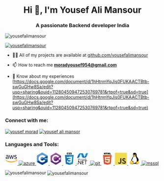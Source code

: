 <h1 align="center">Hi 👋, I'm Yousef Ali Mansour</h1>
<h3 align="center">A passionate Backend developer India</h3>

<p align="left"> <img src="https://komarev.com/ghpvc/?username=yousefalimansour&label=Profile%20views&color=0e75b6&style=flat" alt="yousefalimansour" /> </p>

<p align="left"> <a href="https://github.com/ryo-ma/github-profile-trophy"><img src="https://github-profile-trophy.vercel.app/?username=yousefalimansour" alt="yousefalimansour" /></a> </p>

- 👨‍💻 All of my projects are available at [github.com/yousefalimansour](github.com/yousefalimansour)

- 📫 How to reach me **moradyousef954@gmail.com**

- 📄 Know about my experiences [https://docs.google.com/document/d/1hHtnmYqJis0FUKAACTBtb-swGuGHw8Sa/edit?usp=sharing&ouid=112804509472530769781&rtpof=true&sd=true](https://docs.google.com/document/d/1hHtnmYqJis0FUKAACTBtb-swGuGHw8Sa/edit?usp=sharing&ouid=112804509472530769781&rtpof=true&sd=true)

<h3 align="left">Connect with me:</h3>
<p align="left">
<a href="https://linkedin.com/in/yousef morad" target="blank"><img align="center" src="https://raw.githubusercontent.com/rahuldkjain/github-profile-readme-generator/master/src/images/icons/Social/linked-in-alt.svg" alt="yousef morad" height="30" width="40" /></a>
<a href="https://www.leetcode.com/yousef ali mansor" target="blank"><img align="center" src="https://raw.githubusercontent.com/rahuldkjain/github-profile-readme-generator/master/src/images/icons/Social/leet-code.svg" alt="yousef ali mansor" height="30" width="40" /></a>
</p>

<h3 align="left">Languages and Tools:</h3>
<p align="left"> <a href="https://aws.amazon.com" target="_blank" rel="noreferrer"> <img src="https://raw.githubusercontent.com/devicons/devicon/master/icons/amazonwebservices/amazonwebservices-original-wordmark.svg" alt="aws" width="40" height="40"/> </a> <a href="https://azure.microsoft.com/en-in/" target="_blank" rel="noreferrer"> <img src="https://www.vectorlogo.zone/logos/microsoft_azure/microsoft_azure-icon.svg" alt="azure" width="40" height="40"/> </a> <a href="https://www.w3schools.com/cpp/" target="_blank" rel="noreferrer"> <img src="https://raw.githubusercontent.com/devicons/devicon/master/icons/cplusplus/cplusplus-original.svg" alt="cplusplus" width="40" height="40"/> </a> <a href="https://www.w3schools.com/cs/" target="_blank" rel="noreferrer"> <img src="https://raw.githubusercontent.com/devicons/devicon/master/icons/csharp/csharp-original.svg" alt="csharp" width="40" height="40"/> </a> <a href="https://www.w3schools.com/css/" target="_blank" rel="noreferrer"> <img src="https://raw.githubusercontent.com/devicons/devicon/master/icons/css3/css3-original-wordmark.svg" alt="css3" width="40" height="40"/> </a> <a href="https://dotnet.microsoft.com/" target="_blank" rel="noreferrer"> <img src="https://raw.githubusercontent.com/devicons/devicon/master/icons/dot-net/dot-net-original-wordmark.svg" alt="dotnet" width="40" height="40"/> </a> <a href="https://git-scm.com/" target="_blank" rel="noreferrer"> <img src="https://www.vectorlogo.zone/logos/git-scm/git-scm-icon.svg" alt="git" width="40" height="40"/> </a> <a href="https://www.w3.org/html/" target="_blank" rel="noreferrer"> <img src="https://raw.githubusercontent.com/devicons/devicon/master/icons/html5/html5-original-wordmark.svg" alt="html5" width="40" height="40"/> </a> <a href="https://developer.mozilla.org/en-US/docs/Web/JavaScript" target="_blank" rel="noreferrer"> <img src="https://raw.githubusercontent.com/devicons/devicon/master/icons/javascript/javascript-original.svg" alt="javascript" width="40" height="40"/> </a> <a href="https://www.linux.org/" target="_blank" rel="noreferrer"> <img src="https://raw.githubusercontent.com/devicons/devicon/master/icons/linux/linux-original.svg" alt="linux" width="40" height="40"/> </a> <a href="https://www.microsoft.com/en-us/sql-server" target="_blank" rel="noreferrer"> <img src="https://www.svgrepo.com/show/303229/microsoft-sql-server-logo.svg" alt="mssql" width="40" height="40"/> </a> </p>

<p><img align="left" src="https://github-readme-stats.vercel.app/api/top-langs?username=yousefalimansour&show_icons=true&locale=en&layout=compact" alt="yousefalimansour" /></p>

<p>&nbsp;<img align="center" src="https://github-readme-stats.vercel.app/api?username=yousefalimansour&show_icons=true&locale=en" alt="yousefalimansour" /></p>
